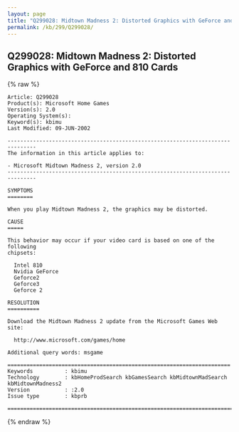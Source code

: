 ```yaml
---
layout: page
title: "Q299028: Midtown Madness 2: Distorted Graphics with GeForce and 810 Cards"
permalink: /kb/299/Q299028/
---
```


## Q299028: Midtown Madness 2: Distorted Graphics with GeForce and 810 Cards

{% raw %}

	Article: Q299028
	Product(s): Microsoft Home Games
	Version(s): 2.0
	Operating System(s): 
	Keyword(s): kbimu
	Last Modified: 09-JUN-2002
	
	-------------------------------------------------------------------------------
	The information in this article applies to:
	
	- Microsoft Midtown Madness 2, version 2.0 
	-------------------------------------------------------------------------------
	
	SYMPTOMS
	========
	
	When you play Midtown Madness 2, the graphics may be distorted.
	
	CAUSE
	=====
	
	This behavior may occur if your video card is based on one of the following
	chipsets:
	
	  Intel 810
	  Nvidia GeForce
	  Geforce2
	  Geforce3
	  Geforce 2
	
	RESOLUTION
	==========
	
	Download the Midtown Madness 2 update from the Microsoft Games Web site:
	
	  http://www.microsoft.com/games/home
	
	Additional query words: msgame
	
	======================================================================
	Keywords          : kbimu 
	Technology        : kbHomeProdSearch kbGamesSearch kbMidtownMadSearch kbMidtownMadness2
	Version           : :2.0
	Issue type        : kbprb
	
	=============================================================================
	

{% endraw %}
